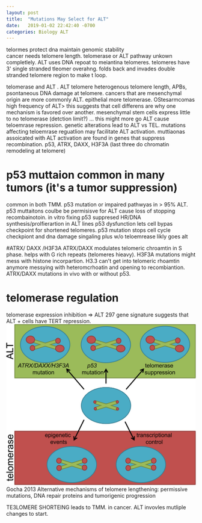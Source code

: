 ```yaml
---
layout: post
title:  "Mutations May Select for ALT"
date:   2019-01-02 22:42:40 -0700
categories: Biology ALT
---
```

telormes protect dna maintain genomic stability\
cancer needs telomere length. telomerase or ALT
pathway unkown completlely.
ALT uses DNA repoat to meiantina telomeres.
telomeres have 3' single stranded tleomer overahng. folds back and invades double stranded telomere region to make t loop.

telomerase and ALT .
ALT telomere heterogenous telomere length, APBs, psontaneous DNA damage at telomere.
cancers that are mesenchymal origin are more commonly ALT. epithelial more telomerase. OStesarmcomas high frequency of ALT>  this suggests that cell differens are why one mechanism is favored over another.
mesenchymal stem cells express little to no telomerase (detction limit?) ... this might more go ALT cause teloemrase repression.
genetic alterations lead to ALT vs TEL.
mutations affecting teloemrase reguatlion may facilitate ALT activation.
muttiaonas assoicated with ALT activation are found in genes that suppress recombination. p53, ATRX, DAXX, H3F3A (last three do chromatin remodeling at telomere)
# p53 muttaion common in many tumors (it's a tumor suppression)
common in both TMM.
p53 mutation or impaired pathwyas in > 95% ALT. p53 muttaitons coulbe be permisisve for ALT cause loss of stopping recombainotoin.
in vitro fixing p53 suppresed HR/DNA synthesis/prolfierartion in ALT lines
p53 dysfunction lets cell bypas checkpoint for shortened telomeres. p53 mutation stops cell cycle checkpiont and dna damage singaling plus w/o teloemrease likly goes alt

#ATRX/ DAXX /H3F3A
ATRX/DAXX modulates telomeric chroamtin in S phase.
helps with G rich repeats (telomeres hieavy).
H3F3A mutations might mess with histone incorpartion. H3.3 can't get into telomeric rhoamtin anymore messying with heteromcrhoatin and opening to recombiantion. ATRX/DAXX mutations in vivo with or without p53.
# telomerase regulation
telomerase expression inhibition => ALT
297 gene signature suggests that ALT + cells have TERT repression.
![Gocha_2013_Fig2](/assets/Mesenchymal_ALT/Gocha_2013_Fig2.png)
Gocha 2013 Alternative mechanisms of telomere lengthening: permissive mutations, DNA repair proteins and tumorigenic progression

TE3LOMERE SHORTEING leads to TMM. in cancer.
ALT invovles mutliple changes to start.
